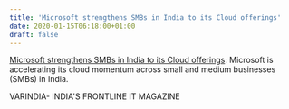 ```yaml
---
title: 'Microsoft strengthens SMBs in India to its Cloud offerings'
date: 2020-01-15T06:18:00+01:00
draft: false
---
```


[Microsoft strengthens SMBs in India to its Cloud offerings](https://varindia.com/news/microsoft-strengthens-smbs-in-india-to-its-cloud-offerings#.Xh6gnBqdSKU.blogger): Microsoft is accelerating its cloud momentum across small and medium businesses (SMBs) in India.  
  
VARINDIA- INDIA'S FRONTLINE IT MAGAZINE